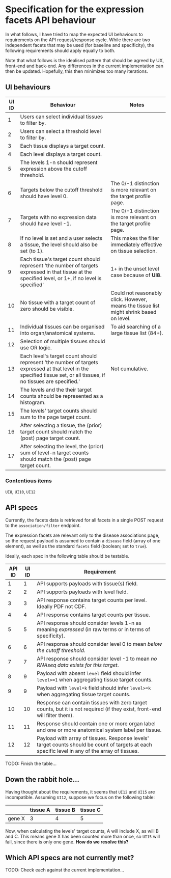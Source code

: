 # Specification for the expression facets API behaviour
In what follows, I have tried to map the expected UI behaviours to requirements on the API request/response cycle. While there are two independent facets that may be used (for baseline and specificity), the following requirements should apply equally to both.

Note that what follows is the idealised pattern that should be agreed by UX, front-end and back-end. Any differences in the current implementation can then be updated. Hopefully, this then minimizes too many iterations.

## UI behaviours

| UI ID | Behaviour | Notes |
| -- | -- | -- |
| 1 | Users can select individual tissues to filter by. | |
| 2 | Users can select a threshold level to filter by. | |
| 3 | Each tissue displays a target count. | |
| 4 | Each level displays a target count. | |
| 5 | The levels 1-n should represent expression above the cutoff threshold. | |
| 6 | Targets below the cutoff threshold should have level 0. | The 0/-1 distinction is more relevant on the target profile page. |
| 7 | Targets with no expression data should have level -1. | The 0/-1 distinction is more relevant on the target profile page. |
| 8 | If no level is set and a user selects a tissue, the level should also be set (to 1). | This makes the filter immediately effective on tissue selection. |
| 9 | Each tissue's target count should represent 'the number of targets expressed in that tissue at the specified level, or 1+, if no level is specified' | 1+ in the unset level case because of **UI8**. |
| 10 | No tissue with a target count of zero should be visible. | Could not reasonably click. However, means the tissue list might shrink based on level. |
| 11 | Individual tissues can be organised into organ/anatomical systems. | To aid searching of a large tissue list (84+). |
| 12 | Selection of multiple tissues should use OR logic. | |
| 13 | Each level's target count should represent 'the number of targets expressed at that level in the specified tissue set, or all tissues, if no tissues are specified.' | Not cumulative. |
| 14 | The levels and the their target counts should be represented as a histogram. | |
| 15 | The levels' target counts should sum to the page target count. | |
| 16 | After selecting a tissue, the (prior) target count should match the (post) page target count. | |
| 17 | After selecting the level, the (prior) sum of level-n target counts should match the (post) page target count. | |

### Contentious items
`UI8`, `UI10`, `UI12`

## API specs
Currently, the facets data is retrieved for all facets in a single POST request to the `association/filter` endpoint.

The expression facets are relevant only to the disease associations page, so the request payload is assumed to contain a `disease` field (array of one element), as well as the standard `facets` field (boolean; set to `true`).

Ideally, each spec in the following table should be testable.

| API ID | UI ID | Requirement |
| -- | -- | -- |
| 1 | 1 | API supports payloads with tissue(s) field. |
| 2 | 2 | API supports payloads with level field. |
| 3 | 3 | API response contains target counts per level. Ideally PDF not CDF. |
| 4 | 4 | API response contains target counts per tissue. |
| 5 | 5 | API response should consider levels 1-n as meaning *expressed* (in raw terms or in terms of specificity). |
| 6 | 6 | API response should consider level 0 to mean *below the cutoff threshold*. |
| 7 | 7 | API response should consider level -1 to mean *no RNAseq data exists for this target*. |
| 8 | 9 | Payload with absent `level` field should infer `level>=1` when aggregating tissue target counts. |
| 9 | 9 | Payload with `level=k` field should infer `level>=k` when aggregating tissue target counts. |
| 10 | 10 | Response can contain tissues with zero target counts, but it is not required (if they exist, front-end will filter them). |
| 11 | 11 | Response should contain one or more organ label and one or more anatomical system label per tissue. |
| 12 | 12 | Payload with array of tissues. Response levels' target counts should be count of targets at each specific level in any of the array of tissues. |

TODO: Finish the table...

## Down the rabbit hole...
Having thought about the requirements, it seems that `UI12` and `UI15` are incompatible. Assuming `UI12`, suppose we focus on the following table:

| | tissue A | tissue B | tissue C |
| -- | -- | -- | -- |
| gene X | 3 | 4 | 5 |

Now, when calculating the levels' target counts, A will include X, as will B and C. This means gene X has been counted more than once, so `UI15` will fail, since there is only one gene. **How do we resolve this?**

## Which API specs are not currently met?
TODO: Check each against the current implementation...
